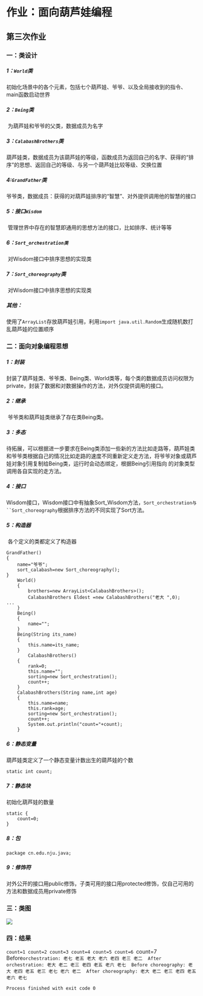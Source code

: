 # 作业：面向葫芦娃编程

## 第三次作业



### 一：类设计

##### 1：`World`类

​	初始化场景中的各个元素，包括七个葫芦娃、爷爷、以及全局接收到的指令、main函数启动世界

##### 2：`Being`类

​	为葫芦娃和爷爷的父类，数据成员为名字

##### 3：`CalabashBrothers`类

​	葫芦娃类，数据成员为该葫芦娃的等级，函数成员为返回自己的名字、获得的“排序”的思想、返回自己的等级、与另一个葫芦娃比较等级、交换位置

##### 4:`GrandFather`类

​	爷爷类，数据成员：获得的对葫芦娃排序的“智慧”、对外提供调用他的智慧的接口

##### 5：接口`Wisdom`

​	管理世界中存在的智慧即通用的思想方法的接口，比如排序、统计等等

##### 6：`Sort_orchestration类`

​	对Wisdom接口中排序思想的实现类

##### 7：`Sort_choreography`类

​	对Wisdom接口中排序思想的实现类

##### 其他：

​	使用了`ArrayList`存放葫芦娃引用，利用`import java.util.Random`生成随机数打乱葫芦娃的位置顺序

### 二：面向对象编程思想

##### 1：封装

​	封装了葫芦娃类、爷爷类、Being类、World类等，每个类的数据成员访问权限为private，封装了数据和对数据操作的方法，对外仅提供调用的接口。

##### 2：继承

​	爷爷类和葫芦娃类继承了存在类Being类。

##### 3：多态

​	待拓展，可以根据进一步要求在Being类添加一些新的方法比如走路等，葫芦娃类和爷爷类根据自己的情况比如走路的速度不同重新定义走方法，将爷爷对象或葫芦娃对象引用复制给Being类，运行时会动态绑定，根据Being引用指向 的对象类型调用各自实现的走方法。

##### 4：接口

​	Wisdom接口，Wisdom接口中有抽象Sort_Wisdom方法，`Sort_orchestration与``Sort_choreography`根据排序方法的不同实现了Sort方法。

##### 5：构造器	

​	各个定义的类都定义了构造器

```
GrandFather()
{
    name="爷爷";
    sort_calabash=new Sort_choreography();
}
    World()
    {
        brothers=new ArrayList<CalabashBrothers>();
        CalabashBrothers Eldest =new CalabashBrothers("老大 ",0);
...
    }
    Being()
    {
        name="";
    }
    Being(String its_name)
    {
        this.name=its_name;
    }
        CalabashBrothers()
    {
        rank=0;
        this.name="";
        sorting=new Sort_orchestration();
        count++;
    }
    CalabashBrothers(String name,int age)
    {
        this.name=name;
        this.rank=age;
        sorting=new Sort_orchestration();
        count++;
        System.out.println("count="+count);
    }
```

##### 6：静态变量

葫芦娃类定义了一个静态变量计数出生的葫芦娃的个数

```
static int count;
```

##### 7：静态块

初始化葫芦娃的数量

```
static {
    count=0;
}
```

##### 8：包

```
package cn.edu.nju.java;
```

##### 9：修饰符

对外公开的接口用public修饰，子类可用的接口用protected修饰，仅自己可用的方法和数据成员用private修饰



### 三：类图

![](http://www.plantuml.com/plantuml/png/XLDDRy8m3BtdL-HO9hL_80WnaBOB9tRWM8KsjD6QfdB24Dhuxyj7AOOmZGCnVdxlsKvO6il17bL7P6y577Wbw4wQMYloJRwqhEc71bkUGYgRCN8XfEguCI6_rahnlhwMLgq6eHlWGtlEYg9mvJG06gfM60lSIjsFo0Nfb7S5JeucrYE9OXRs-vCq6Rs3Q_MDsrQ0AquLg0aPtl4zDoqZcE0ddzJlPNSQEh-1Lm1-taXZv-jHOWNQSys2xiU84QH96nyVGim8MYUjuid8rdrhHI4SZ0IhgPK1t9MLdNFCPcGuxZjPqG14rYO0x8eOo-srG77PP-WALaBsJTY91HVHdYl1I4pxkXYCeBIcz0M8_pYmbt8Vrvvl_PE5N-azXuKxoO0d8jwOuh6S01x8gpV2Rft1j19puaCS32zw_fFdSSH7ZnkIleOyrtTF9ktVbwIpa_ZtyT8f1O7f2uxtIr_o7FjEIVH2Rid47bNHebZyXsEdT0bF5H3b6RmKVNrKtIy0)

### 四：结果

`count=1
count=2
count=3
count=4
count=5
count=6
`count=7`
`Before` orchestration:
老七 老五 老大 老六 老四 老三 老二 
After orchestration:
老大 老二 老三 老四 老五 老六 老七 
Before choreography:
老大 老四 老五 老三 老七 老六 老二 
After choreography:
老大 老二 老三 老四 老五 老六 老七 `

`Process finished with exit code 0`